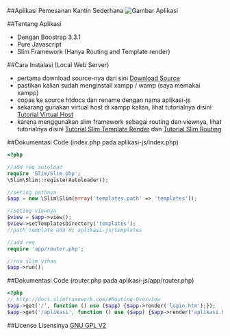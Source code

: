 ##Aplikasi Pemesanan Kantin Sederhana
![Gambar Aplikasi](http://i1087.photobucket.com/albums/j474/Zulfindra_Juliant/aplikasi-kantin_zps68a41c51.jpg)

##Tentang Aplikasi
- Dengan Boostrap 3.3.1
- Pure Javascript
- Slim Framework (Hanya Routing and Template render)

##Cara Instalasi (Local Web Server)
- pertama download source-nya dari sini [Download Source](https://github.com/zulfinjuliant/aplikasikantinsederhana/archive/master.zip)
- pastikan kalian sudah menginstall xampp / wamp (saya memakai xampp)
- copas ke source htdocs dan rename dengan nama aplikasi-js
- sekarang gunakan virtual host di xampp kalian, lihat tutorialnya disini [Tutorial Virtual Host](http://blog.zulfin.web.id/membuat-virtual-host-di-lokal-web-server-xampp/)
- karena menggunakan slim framework sebagai routing dan viewnya, lihat tutorialnya disini [Tutorial Slim Template Render](http://docs.slimframework.com/#Rendering) dan [Tutorial Slim Routing](http://docs.slimframework.com/#Routing-Overview)

##Dokumentasi Code (index.php pada aplikasi-js/index.php)
```php
<?php

//add req autoload
require 'Slim/Slim.php';
\Slim\Slim::registerAutoloader();

//seting pathnya
$app = new \Slim\Slim(array('templates.path' => 'templates'));

//seting viewnya
$view = $app->view();
$view->setTemplatesDirectory('templates');
//path template ada di aplikasi-js/templates

//add req
require 'app/router.php';

//run slim yihaa
$app->run();

```
##Dokumentasi Code (router.php pada aplikasi-js/app/router.php)
```php
<?php
// http://docs.slimframework.com/#Routing-Overview
$app->get('/', function () use ($app) {$app->render('login.htm');});
$app->get('/aplikasi', function () use ($app) {$app->render('aplikasi.htm');});

```
##License
Lisensinya [GNU GPL V2](https://github.com/zulfinjuliant/aplikasikantinsederhana/blob/master/LICENSE)
